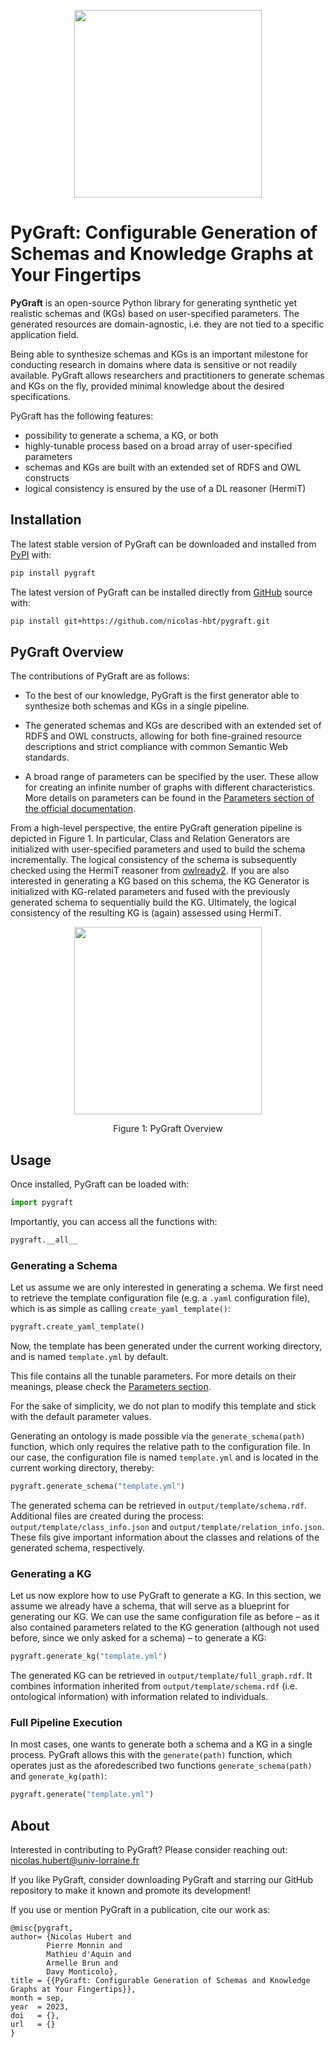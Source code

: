 <p align="center">
  <img src="docs/source/logo.svg" height="300">
</p>

# PyGraft: Configurable Generation of Schemas and Knowledge Graphs at Your Fingertips

**PyGraft** is an open-source Python library for generating synthetic yet realistic schemas and (KGs) based on user-specified parameters. The generated resources are domain-agnostic, i.e. they are not tied to a specific application field.

Being able to synthesize schemas and KGs is an important milestone for conducting research in domains where data is sensitive or not readily available. PyGraft allows researchers and practitioners to generate schemas and KGs on the fly, provided minimal knowledge about the desired specifications. 

PyGraft has the following features:
- possibility to generate a schema, a KG, or both
- highly-tunable process based on a broad array of user-specified parameters
- schemas and KGs are built with an extended set of RDFS and OWL constructs
- logical consistency is ensured by the use of a DL reasoner (HermiT)

## Installation

The latest stable version of PyGraft can be downloaded and installed from [PyPI](https://pypi.org/project/pygraft) with:

```bash
pip install pygraft
```

The latest version of PyGraft can be installed directly from [GitHub](https://github.com/nicolas-hbt/pygraft) source with:

```bash
pip install git+https://github.com/nicolas-hbt/pygraft.git
```

## PyGraft Overview

The contributions of PyGraft are as follows:

- To the best of our knowledge, PyGraft is the first generator able to synthesize both schemas and KGs in a single pipeline.

- The generated schemas and KGs are described with an extended set of RDFS and OWL constructs, allowing for both fine-grained resource descriptions and strict compliance with common Semantic Web standards.

- A broad range of parameters can be specified by the user. These allow for creating an infinite number of graphs with different characteristics. More details on parameters can be found in the [Parameters section of the official documentation](https://my-tuto.readthedocs.io/en/latest/references/parameters.html).

From a high-level perspective, the entire PyGraft generation pipeline is depicted in Figure 1. In particular, Class and Relation Generators are initialized with user-specified parameters and used to build the schema incrementally. The logical consistency of the schema is subsequently checked using the HermiT reasoner from [owlready2](https://github.com/pwin/owlready2/). If you are also interested in generating a KG based on this schema, the KG Generator is initialized with KG-related parameters and fused with the previously generated schema to sequentially build the KG. Ultimately, the logical consistency of the resulting KG is (again) assessed using HermiT.

<p align="center">
  <img src="docs/source/img/pygraft-overview.png" height="300">
</p>

<p align="center">
  Figure 1: PyGraft Overview
</p>


## Usage

Once installed, PyGraft can be loaded with:

```python
import pygraft
```

Importantly, you can access all the functions with:

```python
pygraft.__all__
```

### Generating a Schema

Let us assume we are only interested in generating a schema. We first need to retrieve the template configuration file (e.g. a ``.yaml`` configuration file), which is as simple as calling ``create_yaml_template()``:

```python
pygraft.create_yaml_template()
```

Now, the template has been generated under the current working directory, and is named ``template.yml`` by default.

This file contains all the tunable parameters. For more details on their meanings, please check the [Parameters section](https://my-tuto.readthedocs.io/en/latest/references/parameters.html).

For the sake of simplicity, we do not plan to modify this template and stick with the default parameter values.

Generating an ontology is made possible via the ``generate_schema(path)`` function, which only requires the relative path to the configuration file. In our case, the configuration file is named ``template.yml`` and is located in the current working directory, thereby:

```python
pygraft.generate_schema("template.yml")
```

The generated schema can be retrieved in ``output/template/schema.rdf``. Additional files are created during the process: ``output/template/class_info.json`` and ``output/template/relation_info.json``. These fils give important information about the classes and relations of the generated schema, respectively.

### Generating a KG

Let us now explore how to use PyGraft to generate a KG. In this section, we assume we already have a schema, that will serve as a blueprint for generating our KG. We can use the same configuration file as before – as it also contained parameters related to the KG generation (although not used before, since we only asked for a schema) – to generate a KG:

```python
pygraft.generate_kg("template.yml")
```

The generated KG can be retrieved in ``output/template/full_graph.rdf``. It combines information inherited from ``output/template/schema.rdf`` (i.e. ontological information) with information related to individuals.

### Full Pipeline Execution

In most cases, one wants to generate both a schema and a KG in a single process. PyGraft allows this with the ``generate(path)`` function, which operates just as the aforedescribed two functions ``generate_schema(path)`` and ``generate_kg(path)``:

```python
pygraft.generate("template.yml")
```

## About

Interested in contributing to PyGraft? Please consider reaching out: nicolas.hubert@univ-lorraine.fr

If you like PyGraft, consider downloading PyGraft and starring our GitHub repository to make it known and promote its development!

If you use or mention PyGraft in a publication, cite our work as:

    @misc{pygraft,
    author= {Nicolas Hubert and
            Pierre Monnin and
            Mathieu d'Aquin and
            Armelle Brun and
            Davy Monticolo},
    title = {{PyGraft: Configurable Generation of Schemas and Knowledge Graphs at Your Fingertips}},
    month = sep,
    year  = 2023,
    doi   = {},
    url   = {}
    }
